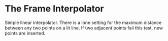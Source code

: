 The Frame Interpolator
======================

Simple linear interpolator. There is a lone setting for the maximum distance between any two points on a lit line. If two adjacent points fail this test, new points are inserted.
